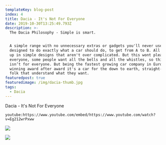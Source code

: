 ```yaml
---
templateKey: blog-post
index: 4
title: Dacia - It's Not For Everyone
date: 2019-10-30T13:25:49.793Z
description: >-
  The Dacia Philosophy - Simple is smart.


  A simple range with no unnecessary extras or gadgets you'll never use,
  designed to do exactly what a car should do, to get from A to B. All wrapped
  up in simple designs that aren't over complicated. But this wont please
  everyone, some people want all the bells and all the whistles, so this car
  isn’t for everyone. But being the fastest growing car company in Europe
  winning award after award it's a car for the down to earth, straight-talking
  folk that understand what they want.
featuredpost: true
featuredimage: /img/dacia-thumb.jpg
tags:
  - Dacia
---
```

Dacia - It's Not For Everyone

`youtube:https://www.youtube.com/embed/https://www.youtube.com/watch?v=Eg212wrPxww`

![](/img/north-mock.jpg)

![](/img/mock-south-crop.jpg)
